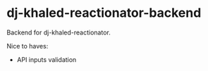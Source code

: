 # dj-khaled-reactionator-backend

Backend for dj-khaled-reactionator.

Nice to haves:

* API inputs validation